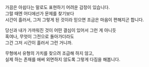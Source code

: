 가끔은 아쉽다는 말로도 표현하기 어려운 감정이 있습니다.  
그럴 때엔 어디에선가 문제를 찾기보다  
시간이 흘러서, 그저 그렇게 된 것이라 믿으면 조금은 마음이 편해지곤 합니다.

당신과 내가 가까워진 것이 어떤 결심이 있어서 그런 게 아니듯  
혹여나, 무엇이 그전으로 돌아가더라도  
그건 그저 시간이 흘러서 그런 거니까.

무형에서 유형의 가치를 찾으려 조급해 하지 않고,  
실제 하는 존재를 애써 외면하지 않도록
그렇게 다짐을 해봅니다.
